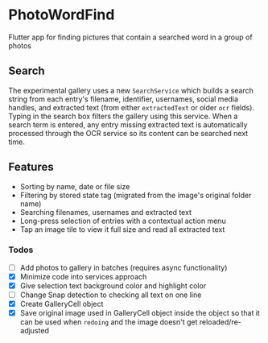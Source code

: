 # PhotoWordFind
Flutter app for finding pictures that contain a searched word in a group of photos

## Search
The experimental gallery uses a new `SearchService` which builds a search string from each entry's filename, identifier, usernames, social media handles, and extracted text (from either `extractedText` or older `ocr` fields). Typing in the search box filters the gallery using this service. When a search term is entered, any entry missing extracted text is automatically processed through the OCR service so its content can be searched next time.

## Features
- Sorting by name, date or file size
- Filtering by stored state tag (migrated from the image's original folder name)
- Searching filenames, usernames and extracted text
- Long-press selection of entries with a contextual action menu
- Tap an image tile to view it full size and read all extracted text

### Todos
- [ ] Add photos to gallery in batches (requires async functionality)
- [x] Minimize code into services approach
- [x] Give selection text background color and highlight color
- [ ] Change Snap detection to checking all text on one line
- [x] Create GalleryCell object
- [x] Save original image used in GalleryCell object inside the object so that it can be used when `redoing` and the image doesn't get reloaded/re-adjusted
